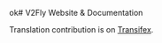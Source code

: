 ok# V2Fly Website & Documentation

Translation contribution is on [Transifex](https://explore.transifex.com/v2fly/v2fly-docs/).
